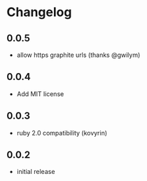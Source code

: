 # Changelog

## 0.0.5

* allow https graphite urls (thanks @gwilym)

## 0.0.4

* Add MIT license

## 0.0.3

* ruby 2.0 compatibility (kovyrin)

## 0.0.2

* initial release
